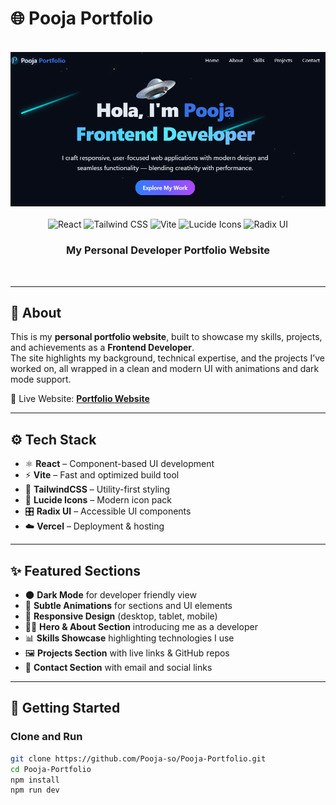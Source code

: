 # 🌐 Pooja Portfolio  

<div align="center">
  <br />
  <img src="./banner.png" alt="Portfolio Website Banner" />
  <br /><br />
  <div>
    <img src="https://img.shields.io/badge/-React-61DAFB?style=for-the-badge&logo=react&logoColor=black" alt="React" />
    <img src="https://img.shields.io/badge/-TailwindCSS-06B6D4?style=for-the-badge&logo=tailwindcss" alt="Tailwind CSS" />
    <img src="https://img.shields.io/badge/-Vite-646CFF?style=for-the-badge&logo=vite&logoColor=white" alt="Vite" />
    <img src="https://img.shields.io/badge/-Lucide Icons-FD4D4D?style=for-the-badge&logo=lucide" alt="Lucide Icons" />
    <img src="https://img.shields.io/badge/-Radix UI-9D4EDD?style=for-the-badge&logo=radix-ui" alt="Radix UI" />
  </div>
  <h3 align="center">My Personal Developer Portfolio Website</h3>
  <br />
</div>  

---

## 📌 About  

This is my **personal portfolio website**, built to showcase my skills, projects, and achievements as a **Frontend Developer**.  
The site highlights my background, technical expertise, and the projects I’ve worked on, all wrapped in a clean and modern UI with animations and dark mode support.  

🔗 Live Website: **[Portfolio Website](https://pooja-portfolio-three.vercel.app/)**  

---

## ⚙️ Tech Stack  

- ⚛️ **React** – Component-based UI development  
- ⚡ **Vite** – Fast and optimized build tool  
- 🎨 **TailwindCSS** – Utility-first styling  
- 🔔 **Lucide Icons** – Modern icon pack  
- 🎛️ **Radix UI** – Accessible UI components  
- ☁️ **Vercel** – Deployment & hosting  

---

## ✨ Featured Sections 

- 🌑 **Dark Mode** for developer friendly view
- 💫 **Subtle Animations** for sections and UI elements  
- 📱 **Responsive Design** (desktop, tablet, mobile)  
- 👩‍💻 **Hero & About Section** introducing me as a developer  
- 📊 **Skills Showcase** highlighting technologies I use  
- 🖼️ **Projects Section** with live links & GitHub repos  
- 📩 **Contact Section** with email and social links  

---

## 🚀 Getting Started  

### Clone and Run  

```bash
git clone https://github.com/Pooja-so/Pooja-Portfolio.git
cd Pooja-Portfolio
npm install
npm run dev

